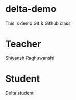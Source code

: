# delta-demo
This is demo Git & Github class

# Teacher 
Shivansh Raghuwanshi
# Student 
Delta student